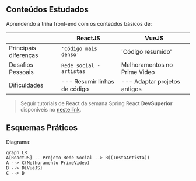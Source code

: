 ## Conteúdos Estudados

Aprendendo a triha front-end com os conteúdos básicos de:

|                |ReactJS                          |VueJS                         |
|----------------|-------------------------------|-----------------------------|
|Principais diferenças|`'Código mais denso'`            |'Código resumido'            |
|Desafios Pessoais          |`Rede social - artistas`            |Melhoramentos no Prime Video            |
|Dificuldades          |--- Resumir linhas de código |--- Adaptar projetos antigos|



> Seguir tutoriais de React da semana Spring React **DevSuperior** disponíveis no [neste link](https://devsuperior.com.br/evento-sds?episodio=1).


## Esquemas Práticos

Diagrama:



```mermaid
graph LR
A[ReactJS] -- Projeto Rede Social --> B((InstaArtista))
A --> C(Melhoramento PrimeVideo)
B --> D{VueJS}
C --> D
```